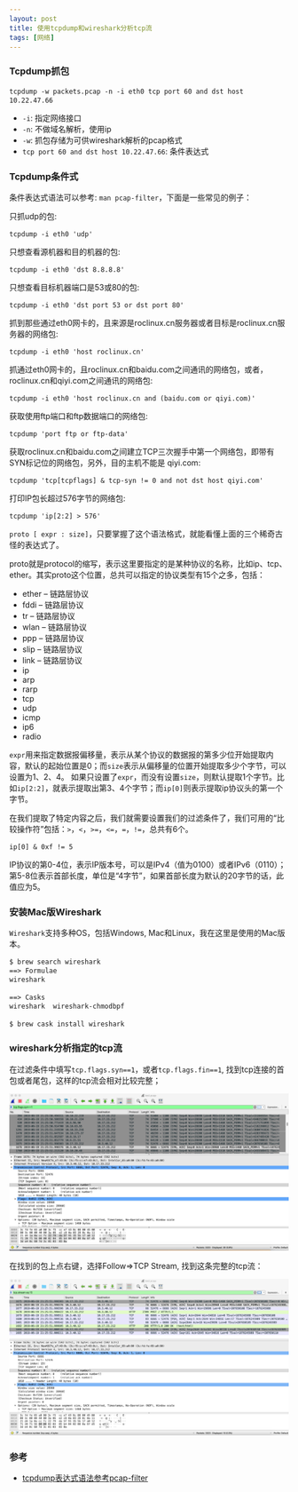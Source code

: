 ```yaml
---
layout: post
title: 使用tcpdump和wireshark分析tcp流
tags: [网络]
---
```


### Tcpdump抓包
```
tcpdump -w packets.pcap -n -i eth0 tcp port 60 and dst host 10.22.47.66
```

* `-i`: 指定网络接口
* `-n`: 不做域名解析，使用ip
* `-w`: 抓包存储为可供wireshark解析的pcap格式
* `tcp port 60 and dst host 10.22.47.66`: 条件表达式

### Tcpdump条件式

条件表达式语法可以参考: `man pcap-filter`，下面是一些常见的例子：

只抓udp的包:

```
tcpdump -i eth0 'udp'
```

只想查看源机器和目的机器的包:

```
tcpdump -i eth0 'dst 8.8.8.8'
```

只想查看目标机器端口是53或80的包:

```
tcpdump -i eth0 'dst port 53 or dst port 80'
```

抓到那些通过eth0网卡的，且来源是roclinux.cn服务器或者目标是roclinux.cn服务器的网络包:

```
tcpdump -i eth0 'host roclinux.cn'
```

抓通过eth0网卡的，且roclinux.cn和baidu.com之间通讯的网络包，或者，roclinux.cn和qiyi.com之间通讯的网络包:

```
tcpdump -i eth0 'host roclinux.cn and (baidu.com or qiyi.com)'
```


获取使用ftp端口和ftp数据端口的网络包:

```
tcpdump 'port ftp or ftp-data'
```

获取roclinux.cn和baidu.com之间建立TCP三次握手中第一个网络包，即带有SYN标记位的网络包，另外，目的主机不能是 qiyi.com:

```
tcpdump 'tcp[tcpflags] & tcp-syn != 0 and not dst host qiyi.com'
```


打印IP包长超过576字节的网络包:
```
tcpdump 'ip[2:2] > 576'
```

`proto [ expr : size]`，只要掌握了这个语法格式，就能看懂上面的三个稀奇古怪的表达式了。

proto就是protocol的缩写，表示这里要指定的是某种协议的名称，比如ip、tcp、ether。其实proto这个位置，总共可以指定的协议类型有15个之多，包括：

* ether – 链路层协议
* fddi – 链路层协议
* tr – 链路层协议
* wlan – 链路层协议
* ppp – 链路层协议
* slip – 链路层协议
* link – 链路层协议
* ip
* arp
* rarp
* tcp
* udp
* icmp
* ip6
* radio

`expr`用来指定数据报偏移量，表示从某个协议的数据报的第多少位开始提取内容，默认的起始位置是0；而`size`表示从偏移量的位置开始提取多少个字节，可以设置为1、2、4。
如果只设置了`expr`，而没有设置`size`，则默认提取1个字节。比如`ip[2:2]`，就表示提取出第3、4个字节；而`ip[0]`则表示提取ip协议头的第一个字节。

在我们提取了特定内容之后，我们就需要设置我们的过滤条件了，我们可用的“比较操作符”包括：`>`，`<`，`>=`，`<=`，`=`，`!=`，总共有6个。

```
ip[0] & 0xf != 5
```

IP协议的第0-4位，表示IP版本号，可以是IPv4（值为0100）或者IPv6（0110）；第5-8位表示首部长度，单位是“4字节”，如果首部长度为默认的20字节的话，此值应为5。

### 安装Mac版Wireshark

`Wireshark`支持多种OS，包括Windows, Mac和Linux，我在这里是使用的Mac版本。

```
$ brew search wireshark
==> Formulae
wireshark

==> Casks
wireshark  wireshark-chmodbpf

$ brew cask install wireshark
```

### wireshark分析指定的tcp流

在过滤条件中填写`tcp.flags.syn==1`，或者`tcp.flags.fin==1`, 找到tcp连接的首包或者尾包，这样的tcp流会相对比较完整；

![](https://raw.githubusercontent.com/luohao-brian/luohao-brian.github.io/master/img/posts-2019/wireshark-1.jpg)

在找到的包上点右键，选择Follow=>TCP Stream, 找到这条完整的tcp流：

![](https://raw.githubusercontent.com/luohao-brian/luohao-brian.github.io/master/img/posts-2019/wireshark-2.jpg)

### 参考
* [tcpdump表达式语法参考pcap-filter](https://linux.die.net/man/7/pcap-filter)


